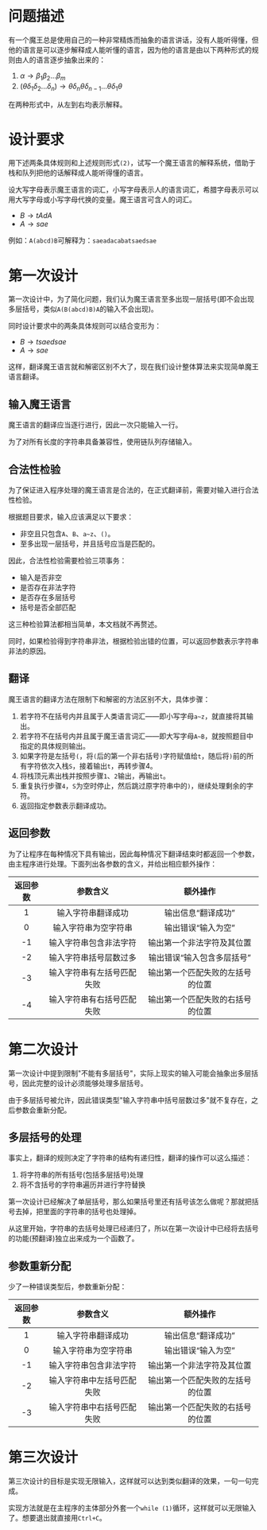 # 问题描述
有一个魔王总是使用自己的一种非常精炼而抽象的语言讲话，没有人能听得懂，但他的语言是可以逐步解释成人能听懂的语言，因为他的语言是由以下两种形式的规则由人的语言逐步抽象出来的：

1. $\alpha\rightarrow\beta_1\beta_2...\beta_m$
2. $(\theta\delta_1\delta_2...\delta_n)\rightarrow\theta\delta_n\theta\delta_{n-1}...\theta\delta_1\theta$

在两种形式中，从左到右均表示解释。

# 设计要求
用下述两条具体规则和上述规则形式`(2)`，试写一个魔王语言的解释系统，借助于栈和队列把他的话解释成人能听得懂的语言。

设大写字母表示魔王语言的词汇，小写字母表示人的语言词汇，希腊字母表示可以用大写字母或小写字母代换的变量。魔王语言可含人的词汇。

- $B\rightarrow tAdA$
- $A\rightarrow sae$

例如：`A(abcd)B`可解释为：`saeadacabatsaedsae`

# 第一次设计
第一次设计中，为了简化问题，我们认为魔王语言至多出现一层括号(即不会出现多层括号，类似`A(B(abcd)B)A`的输入不会出现)。

同时设计要求中的两条具体规则可以结合变形为：

- $B\rightarrow tsaedsae$
- $A\rightarrow sae$

这样，翻译魔王语言就和解密区别不大了，现在我们设计整体算法来实现简单魔王语言翻译。

## 输入魔王语言
魔王语言的翻译应当逐行进行，因此一次只能输入一行。

为了对所有长度的字符串具备兼容性，使用链队列存储输入。

## 合法性检验
为了保证进入程序处理的魔王语言是合法的，在正式翻译前，需要对输入进行合法性检验。

根据题目要求，输入应该满足以下要求：

- 非空且只包含`A`、`B`、`a~z`、`()`。
- 至多出现一层括号，并且括号应当是匹配的。

因此，合法性检验需要检验三项事务：

- 输入是否非空
- 是否存在非法字符
- 是否存在多层括号
- 括号是否全部匹配

这三种检验算法都相当简单，本文档就不再赘述。

同时，如果检验得到字符串非法，根据检验出错的位置，可以返回参数表示字符串非法的原因。

## 翻译
魔王语言的翻译方法在限制下和解密的方法区别不大，具体步骤：

1. 若字符不在括号内并且属于人类语言词汇——即小写字母`a~z`，就直接将其输出。
2. 若字符不在括号内并且属于魔王语言词汇——即大写字母`A~B`，就按照题目中指定的具体规则输出。
3. 如果字符是左括号`(`，将`(`后的第一个非右括号`)`字符赋值给`t`，随后将`)`前的所有字符依次入栈`S`，接着输出`t`，再转步骤4。
4. 将栈顶元素出栈并按照步骤`1`、`2`输出，再输出`t`。
5. 重复执行步骤`4`，`S`为空时停止，然后跳过原字符串中的`)`，继续处理剩余的字符。
6. 返回指定参数表示翻译成功。

## 返回参数
为了让程序在每种情况下具有输出，因此每种情况下翻译结束时都返回一个参数，由主程序进行处理。下面列出各参数的含义，并给出相应额外操作：

| 返回参数 | 参数含义 | 额外操作 |
| :-: | :-: | :-: |
| 1 | 输入字符串翻译成功 | 输出信息“翻译成功” |
| 0 | 输入字符串为空字符串 | 输出错误“输入为空” |
| -1 | 输入字符串包含非法字符 | 输出第一个非法字符及其位置 |
| -2 | 输入字符串括号层数过多 | 输出错误“输入包含多层括号” |
| -3 | 输入字符串有左括号匹配失败 | 输出第一个匹配失败的左括号的位置 |
| -4 | 输入字符串有右括号匹配失败 | 输出第一个匹配失败的右括号的位置 |

# 第二次设计
第一次设计中提到限制"不能有多层括号"，实际上现实的输入可能会抽象出多层括号，因此完整的设计必须能够处理多层括号。

由于多层括号被允许，因此错误类型"输入字符串中括号层数过多"就不复存在，之后参数会重新分配。

## 多层括号的处理
事实上，翻译的规则决定了字符串的结构有递归性，翻译的操作可以这么描述：

1. 将字符串的所有括号(包括多层括号)处理
2. 将不含括号的字符串遍历并进行字符替换

第一次设计已经解决了单层括号，那么如果括号里还有括号该怎么做呢？那就把括号去掉，把里面的字符串的括号也处理掉。

从这里开始，字符串的去括号处理已经递归了，所以在第一次设计中已经将去括号的功能(预翻译)独立出来成为一个函数了。

## 参数重新分配
少了一种错误类型后，参数重新分配：

| 返回参数 | 参数含义 | 额外操作 |
| :-: | :-: | :-: |
| 1 | 输入字符串翻译成功 | 输出信息“翻译成功” |
| 0 | 输入字符串为空字符串 | 输出错误“输入为空” |
| -1 | 输入字符串包含非法字符 | 输出第一个非法字符及其位置 |
| -2 | 输入字符串中左括号匹配失败 | 输出第一个匹配失败的左括号的位置 |
| -3 | 输入字符串中右括号匹配失败 | 输出第一个匹配失败的右括号的位置 |

# 第三次设计
第三次设计的目标是实现无限输入，这样就可以达到类似翻译的效果，一句一句完成。

实现方法就是在主程序的主体部分外套一个`while (1)`循环，这样就可以无限输入了。想要退出就直接用`Ctrl+C`。